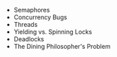 - Semaphores
- Concurrency Bugs
- Threads
- Yielding vs. Spinning Locks
- Deadlocks
- The Dining Philosopher's Problem